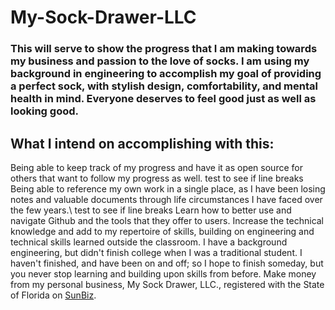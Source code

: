 # My-Sock-Drawer-LLC
### This will serve to show the progress that I am making towards my business and passion to the love of socks. I am using my background in engineering to accomplish my goal of providing a perfect sock, with stylish design, comfortability, and mental health in mind. Everyone deserves to feel good just as well as looking good. 
## What I intend on accomplishing with this:
  Being able to keep track of my progress and have it as open source for others that want to follow my progress as well.  test to see if line breaks
  Being able to reference my own work in a single place, as I have been losing notes and valuable documents through life circumstances I have faced over the few years.\ 
  test to see if line breaks
  Learn how to better use and navigate Github and the tools that they offer to users. 
  Increase the technical knowledge and add to my repertoire of skills, building on engineering and technical skills learned outside the classroom. 
    I have a background engineering, but didn't finish college when I was a traditional student. I haven't finished, and have been on and off; so I hope to finish someday, but you never stop learning and building upon skills from before. 
  Make money from my personal business, My Sock Drawer, LLC., registered with the State of Florida on [SunBiz]([url](https://search.sunbiz.org/Inquiry/corporationsearch/SearchResultDetail?inquirytype=EntityName&directionType=Initial&searchNameOrder=MYSOCKDRAWER%20L250000561400&aggregateId=flal-l25000056140-7a7278b1-c21f-431c-a028-19297c4df8aa&searchTerm=MYSOCKBROKER.COM%20LLC&listNameOrder=MYSOCKBROKERCOM%20L180000918470)).
